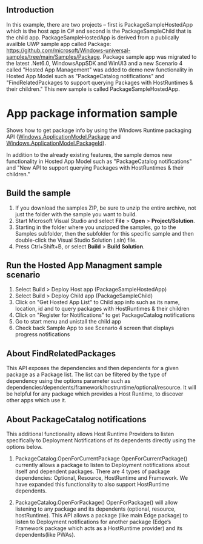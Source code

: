 ## Introduction
In this example, there are two projects – first is PackageSampleHostedApp which is the host app in C# and second is the PackageSampleChild that is the child app. PackageSampleHostedApp is derived from a publically availble UWP sample app called Package: https://github.com/microsoft/Windows-universal-samples/tree/main/Samples/Package. Package sample app was migrated to the latest .Net6.0, WindowsAppSDK and WinUI3 and a new Scenario 4 called "Hosted App Management" was added to demo new functionality in Hosted App Model such as "PackageCatalog notifications" and "FindRelatedPackages to support querying Packages with HostRuntimes & their children." This new sample is called PackageSampleHostedApp. 

# App package information sample

Shows how to get package info by using the Windows Runtime packaging API ([Windows.ApplicationModel.Package](http://msdn.microsoft.com/library/windows/apps/br224667) and [Windows.ApplicationModel.PackageId](http://msdn.microsoft.com/library/windows/apps/br224668)).

In addition to the already existing features, the sample demos new functionality in Hosted App Model such as "PackageCatalog notifications" and "New API to support querying Packages with HostRuntimes & their children." 

## Build the sample

1. If you download the samples ZIP, be sure to unzip the entire archive, not just the folder with the sample you want to build. 
2. Start Microsoft Visual Studio and select **File** \> **Open** \> **Project/Solution**.
3. Starting in the folder where you unzipped the samples, go to the Samples subfolder, then the subfolder for this specific sample and then double-click the Visual Studio Solution (.sln) file.
4. Press Ctrl+Shift+B, or select **Build** \> **Build Solution**.

## Run the Hosted App Managment sample scenario

1. Select Build > Deploy Host app (PackageSampleHostedApp)
2. Select Build > Deploy Child app (PackageSampleChild)
3. Click on "Get Hosted App List" to Child app info such as its name, location, id and to query packages with HostRuntimes & their children
4. Click on "Register for Notifications" to get PackageCatalog notifications
5. Go to start menu and unistall the child app
6. Check back Sample App to see Scenario 4 screen that displays progress notifications 

## About FindRelatedPackages 
This API exposes the dependencies and then dependents for a given package as a Package list. The list can be filtered by the type of dependency using the options parameter such as dependencies/dependents/framework/hostruntime/optional/resource. It will be helpful for any package which provides a Host Runtime, to discover other apps which use it.

## About PackageCatalog notifications
This additional functionality allows Host Runtime Providers to listen specifically to Deployment Notifications of its dependents directly using the options below. 

1. PackageCatalog.OpenForCurrentPackage
OpenForCurrentPackage() currently allows a package to listen to Deployment notifications about itself and dependent packages. There are 4 types of package dependencies: Optional, Resource, HostRuntime and Framework. We have expanded this functionality to also support HostRuntime dependents. 

2. PackageCatalog.OpenForPackage()
OpenForPackage() will allow listening to any package and its dependents (optional, resource, hostRuntime). This API allows a package (like main Edge package) to listen to Deployment notifications for another package (Edge’s Framework package which acts as a HostRuntime provider) and its dependents(like PWAs).  